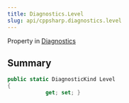 ```yaml
---
title: Diagnostics.Level
slug: api/cppsharp.diagnostics.level
---
```

Property in [Diagnostics](/api/cppsharp/diagnostics)

## Summary



```csharp
public static DiagnosticKind Level
{
            get; set; }
```

